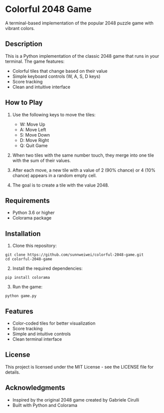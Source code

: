 # Colorful 2048 Game

A terminal-based implementation of the popular 2048 puzzle game with vibrant colors.

## Description

This is a Python implementation of the classic 2048 game that runs in your terminal. The game features:

- Colorful tiles that change based on their value
- Simple keyboard controls (W, A, S, D keys)
- Score tracking
- Clean and intuitive interface

## How to Play

1. Use the following keys to move the tiles:
   - W: Move Up
   - A: Move Left
   - S: Move Down
   - D: Move Right
   - Q: Quit Game

2. When two tiles with the same number touch, they merge into one tile with the sum of their values.

3. After each move, a new tile with a value of 2 (90% chance) or 4 (10% chance) appears in a random empty cell.

4. The goal is to create a tile with the value 2048.

## Requirements

- Python 3.6 or higher
- Colorama package

## Installation

1. Clone this repository:
```
git clone https://github.com/sunnweiwei/colorful-2048-game.git
cd colorful-2048-game
```

2. Install the required dependencies:
```
pip install colorama
```

3. Run the game:
```
python game.py
```

## Features

- Color-coded tiles for better visualization
- Score tracking
- Simple and intuitive controls
- Clean terminal interface

## License

This project is licensed under the MIT License - see the LICENSE file for details.

## Acknowledgments

- Inspired by the original 2048 game created by Gabriele Cirulli
- Built with Python and Colorama